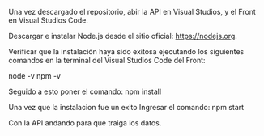 Una vez descargado el repositorio, abir la API en Visual Studios, y el Front en Visual Studios Code.

Descargar e instalar Node.js desde el sitio oficial: https://nodejs.org.

Verificar que la instalación haya sido exitosa ejecutando los siguientes comandos en la terminal del Visual Studios Code del Front:

node -v
npm -v

Seguido a esto poner el comando:
npm install

Una vez que la instalacion fue un exito Ingresar el comando:
npm start 

Con la API andando para que traiga los datos.
